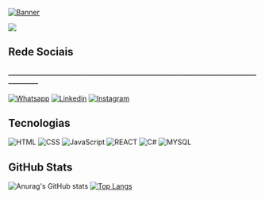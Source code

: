[![Banner](https://i.pinimg.com/originals/e9/27/30/e9273076e999aa7b7186d2d17e956ab1.jpg)](https://github.com/Lippones)

![](https://komarev.com/ghpvc/?username=Lippones&color=blueviolet)

## Rede Sociais
#### ____________________________________________________________________________________

[![Whatsapp](https://img.shields.io/badge/WhatsApp-25D366?style=for-the-badge&logo=whatsapp&logoColor=white)](https://api.whatsapp.com/send?1=pt_BR&phone=5533998483690)
[![Linkedin](https://img.shields.io/badge/LinkedIn-0077B5?style=for-the-badge&logo=linkedin&logoColor=white)](https://cdn.jsdelivr.net/npm/simple-icons@3.0.1/icons/linkedin.svg)
[![Instagram](https://img.shields.io/badge/Instagram-E4405F?style=for-the-badge&logo=instagram&logoColor=white)](https://cdn.jsdelivr.net/npm/simple-icons@3.0.1/icons/instagram.svg)

## Tecnologias
![HTML](https://img.shields.io/badge/HTML5-E34F26?style=for-the-badge&logo=html5&logoColor=white)
![CSS](https://img.shields.io/badge/CSS3-1572B6?style=for-the-badge&logo=css3&logoColor=white)
![JavaScript](https://img.shields.io/badge/JavaScript-F7DF1E?style=for-the-badge&logo=javascript&logoColor=black)
![REACT](https://img.shields.io/badge/React-20232A?style=for-the-badge&logo=react&logoColor=61DAFB)
![C#](https://img.shields.io/badge/C%23-239120?style=for-the-badge&logo=c-sharp&logoColor=white)
![MYSQL](https://img.shields.io/badge/MySQL-00000F?style=for-the-badge&logo=mysql&logoColor=white)

## GitHub Stats
![Anurag's GitHub stats](https://github-readme-stats.vercel.app/api?username=Lippones&show_icons=true&theme=radical)
[![Top Langs](https://github-readme-stats.vercel.app/api/top-langs/?username=Lippones)](https://github.com/anuraghazra/github-readme-stats)




